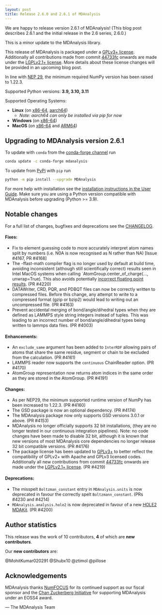 ```yaml
---
layout: post
title: Release 2.6.0 and 2.6.1 of MDAnalysis
---
```


We are happy to release version 2.6.1 of MDAnalysis!
(This blog post describes 2.6.1 and the initial release in the 2.6 series, 2.6.0.)

This is a minor update to the MDAnalysis library.

This release of MDAnalysis is packaged under a [GPLv3+ license](https://www.gnu.org/licenses/gpl-3.0.en.html).
Additionally all contributions made from commit [44733fc](https://github.com/MDAnalysis/mdanalysis/commit/44733fc214dcfdcc2b7cb3e3705258781bb491bd)
onwards are made under the [LGPLv2.1+ license](https://www.gnu.org/licenses/old-licenses/lgpl-2.1.en.html). More details about these license changes
will be provided in an upcoming blog post.

In line with [NEP 29][], the minimum required NumPy version has
been raised to 1.22.3.

Supported Python versions: **3.9, 3.10, 3.11**

Supported Operating Systems:
  - **Linux** (on [x86-64][], [aarch64][])
    - *Note: aarch64 can only be installed via pip for now*
  - **Windows** (on [x86-64][])
  - **MacOS** (on [x86-64][] and [ARM64][])


## Upgrading to MDAnalysis version 2.6.1

To update with `conda` from the [conda-forge channel][] run

```bash
conda update -c conda-forge mdanalysis
```

To update from [PyPi][] with `pip` run

```bash
python -m pip install --upgrade MDAnalysis
```

For more help with installation see the [installation instructions in the User Guide][]. Make sure you are using a Python version compatible with MDAnalysis before upgrading (Python >= 3.9).


## Notable changes

For a full list of changes, bugfixes and deprecations see the [CHANGELOG][].


#### Fixes:
 - Fix to element guessing code to more accurately interpret atom names split by
   numbers (i.e. N0A is now recognised as N rather than NA) [Issue #4167, PR #4168]
 - The -ffast-math compiler flag is no longer used by default at build time,
   avoiding inconsistent (although still scientifically correct) results seen
   in Intel MacOS systems when calling `AtomGroup.center_of_charge(..., unwrap=True).
   This also avoids potentially [incorrect floating point results][]. (PR #4220)
 - DATAWriter, CRD, PQR, and PDBQT files can now be correctly written to
   compressed files. Before this change, any attempt to write to a compressed
   format (gzip or bzip2) would lead to writing out an uncompressed file. (PR #4163)
 - Prevent accidental merging of bond/angle/dihedral types when they are
   defined as LAMMPS style string integers instead of tuples. This was leading
   to an incorrect number of bond/angle/dihedral types being written to lammps
   data files. (PR #4003)

#### Enhancements:
 - An `exclude_same` argument has been added to `InterRDF` allowing pairs of
   atoms that share the same residue, segment or chain to be excluded from the
   calculation. (PR #4161)
 - LAMMPS reader now supports the `continuous` ChainReader option. (PR #4170)
 - AtomGroup representation now returns atom indices in the same order
   as they are stored in the AtomGroup. (PR #4191)

#### Changes:
 - As per NEP29, the minimum supported runtime version of NumPy has
   been increased to 1.22.3. (PR #4160)
 - The GSD package is now an optional dependency. (PR #4174)
 - The MDAnalysis package now only supports GSD versions 3.0.1 or
   above. (PR #4153)
 - MDAnalysis no longer officially supports 32 bit installations,
   (they are no longer tested in our continuous integration pipelines).
   Note: no code changes have been made to disable 32 bit, although it
   is known that new versions of most MDAnalysis core dependencies no longer
   release 32 bit compatible versions. (PR #4176)
 - The package license has been updated to [GPLv3+](https://www.gnu.org/licenses/gpl-3.0.en.html)
   to better reflect the compatibility of GPLv2+ with Apache and GPLv3 licensed
   codes. Additionally all new contributions from commit [44733fc](https://github.com/MDAnalysis/mdanalysis/commit/44733fc214dcfdcc2b7cb3e3705258781bb491bd)
   onwards are made under the [LGPLv2.1+ license](https://www.gnu.org/licenses/old-licenses/lgpl-2.1.en.html). (PR #4219)

#### Deprecations:
 - The misspelt `Boltzman_constant` entry in `MDAnalysis.units` is now
   deprecated in favour the correctly spelt `Boltzmann_constant`. (PRs #4230 and #4214)
 - `MDAnalysis.analysis.hole2` is now deprecated in favour of a new
   [HOLE2 MDAKit](https://www.mdanalysis.org/hole2-mdakit/). (PR #4200)

## Author statistics

This release was the work of 10 contributors, **4** of which are **new contributors**.

Our **new contributors** are:

@MohitKumar020291
@Shubx10
@ztimol
@pillose

## Acknowledgements

MDAnalysis thanks [NumFOCUS][] for its continued support as our fiscal sponsor and the [Chan Zuckerberg Initiative][] for supporting MDAnalysis under an EOSS4 award.

— The MDAnalysis Team


[x86-64]: https://en.wikipedia.org/wiki/X86-64
[aarch64]: https://en.wikipedia.org/wiki/AArch64
[ARM64]: https://en.wikipedia.org/wiki/Apple_M1
[installation instructions in the User Guide]: https://userguide.mdanalysis.org/stable/installation.html
[conda-forge channel]: https://anaconda.org/conda-forge/mdanalysis
[PyPi]: https://pypi.org/project/MDAnalysis/
[NumFOCUS]: https://www.numfocus.org
[CHANGELOG]: https://github.com/MDAnalysis/mdanalysis/blob/release-2.6.1/package/CHANGELOG
[NEP 29]: https://numpy.org/neps/nep-0029-deprecation_policy.html
[Chan Zuckerberg Initiative]: https://chanzuckerberg.com/
[incorrect floating point results]: https://moyix.blogspot.com/2022/09/someones-been-messing-with-my-subnormals.html
